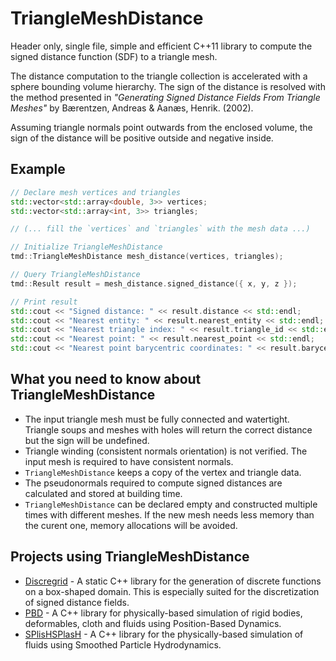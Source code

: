 # TriangleMeshDistance
Header only, single file, simple and efficient C++11 library to compute the signed distance function (SDF) to a triangle mesh.

The distance computation to the triangle collection is accelerated with a sphere bounding volume hierarchy. The sign of the distance is resolved with the method presented in *"Generating Signed Distance Fields From Triangle Meshes"* by Bærentzen, Andreas & Aanæs, Henrik. (2002).

Assuming triangle normals point outwards from the enclosed volume, the sign of the distance will be positive outside and negative inside.

## Example
```cpp
// Declare mesh vertices and triangles
std::vector<std::array<double, 3>> vertices;
std::vector<std::array<int, 3>> triangles;

// (... fill the `vertices` and `triangles` with the mesh data ...)

// Initialize TriangleMeshDistance
tmd::TriangleMeshDistance mesh_distance(vertices, triangles);

// Query TriangleMeshDistance
tmd::Result result = mesh_distance.signed_distance({ x, y, z });

// Print result
std::cout << "Signed distance: " << result.distance << std::endl;
std::cout << "Nearest entity: " << result.nearest_entity << std::endl;
std::cout << "Nearest triangle index: " << result.triangle_id << std::endl;
std::cout << "Nearest point: " << result.nearest_point << std::endl;
std::cout << "Nearest point barycentric coordinates: " << result.barycentric << std::endl;
```

## What you need to know about TriangleMeshDistance
- The input triangle mesh must be fully connected and watertight. Triangle soups and meshes with holes will return the correct distance but the sign will be undefined.
- Triangle winding (consistent normals orientation) is not verified. The input mesh is required to have consistent normals.
- `TriangleMeshDistance` keeps a copy of the vertex and triangle data.
- The pseudonormals required to compute signed distances are calculated and stored at building time.
- `TriangleMeshDistance` can be declared empty and constructed multiple times with different meshes. If the new mesh needs less memory than the curent one, memory allocations will be avoided.

## Projects using TriangleMeshDistance

- [Discregrid](https://github.com/InteractiveComputerGraphics/Discregrid) - A static C++ library for the generation of discrete functions on a box-shaped domain. This is especially suited for the discretization of signed distance fields.
- [PBD](https://github.com/InteractiveComputerGraphics/PositionBasedDynamics) - A C++ library for physically-based simulation of rigid bodies, deformables, cloth and fluids using Position-Based Dynamics.
- [SPlisHSPlasH](https://github.com/InteractiveComputerGraphics/SPlisHSPlasH) - A C++ library for the physically-based simulation of fluids using Smoothed Particle Hydrodynamics.
